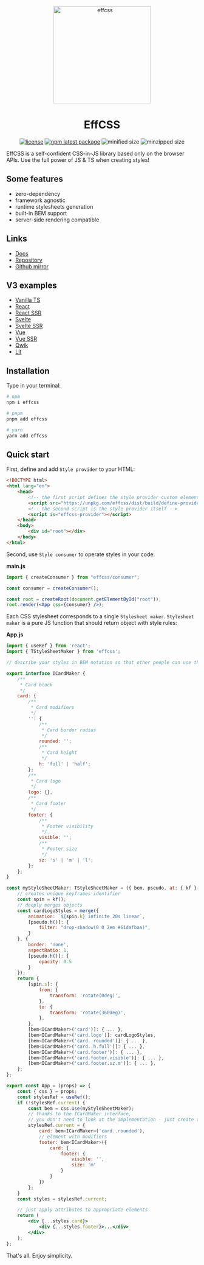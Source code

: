 <p align="center">
  <a href="https://effcss.surge.sh">
    <img alt="effcss" src="https://effcss.surge.sh/logo.svg" height="256px" />
  </a>
</p>

<h1 align="center">EffCSS</h1>

<div align="center">

[![license](https://badgen.net/static/license/Apache%202.0/blue)](https://gitverse.ru/msabitov/effcss/content/master/LICENSE)
[![npm latest package](https://badgen.net/npm/v/effcss)](https://www.npmjs.com/package/effcss)
![minified size](https://flat-badgen.vercel.app/bundlephobia/min/effcss)
![minzipped size](https://flat-badgen.vercel.app/bundlephobia/minzip/effcss)

</div>

EffCSS is a self-confident CSS-in-JS library based only on the browser APIs. Use the full power of JS & TS when creating styles!

## Some features

-   zero-dependency
-   framework agnostic
-   runtime stylesheets generation
-   built-in BEM support
-   server-side rendering compatible

## Links

-   [Docs](https://effcss.surge.sh)
-   [Repository](https://gitverse.ru/msabitov/effcss)
-   [Github mirror](https://github.com/msabitov/effcss)

## V3 examples

-   [Vanilla TS](https://stackblitz.com/edit/effcss-3-ts-vitejs?file=index.html)
-   [React](https://stackblitz.com/edit/effcss-3-react-vitejs?file=index.html)
-   [React SSR](https://stackblitz.com/edit/effcss-3-react-ssr-vitejs?file=index.html)
-   [Svelte](https://stackblitz.com/edit/effcss-3-svelte-vitejs?file=index.html)
-   [Svelte SSR](https://stackblitz.com/edit/effcss-3-svelte-ssr-vitejs?file=index.html)
-   [Vue](https://stackblitz.com/edit/effcss-3-vue-vitejs?file=index.html)
-   [Vue SSR](https://stackblitz.com/edit/effcss-3-vue-ssr-vitejs?file=index.html)
-   [Qwik](https://stackblitz.com/edit/effcss-3-qwik-vitejs?file=index.html)
-   [Lit](https://stackblitz.com/edit/effcss-3-lit-vitejs?file=index.html)

## Installation

Type in your terminal:

```sh
# npm
npm i effcss

# pnpm
pnpm add effcss

# yarn
yarn add effcss
```

## Quick start

First, define and add `Style provider` to your HTML:

```html
<!DOCTYPE html>
<html lang="en">
    <head>
        <!-- the first script defines the style provider custom element -->
        <script src="https://unpkg.com/effcss/dist/build/define-provider.min.js" crossorigin="anonymous"></script>
        <!-- the second script is the style provider itself -->
        <script is="effcss-provider"></script>
    </head>
    <body>
        <div id="root"></div>
    </body>
</html>
```

Second, use `Style consumer` to operate styles in your code:

**main.js**

```jsx
import { createConsumer } from "effcss/consumer";

const consumer = createConsumer();

const root = createRoot(document.getElementById("root"));
root.render(<App css={consumer} />);
```

Each CSS stylesheet corresponds to a single `Stylesheet maker`. `Stylesheet maker` is a pure JS function that should return object with style rules:

**App.js**

```jsx
import { useRef } from 'react';
import { TStyleSheetMaker } from 'effcss';

// describe your styles in BEM notation so that other people can use them

export interface ICardMaker {
    /**
     * Card block
     */
    card: {
        /**
         * Card modifiers
         */
        '': {
            /**
             * Card border radius
             */
            rounded: '';
            /**
             * Card height
             */
            h: 'full' | 'half';
        };
        /**
         * Card logo
         */
        logo: {},
        /**
         * Card footer
         */
        footer: {
            /**
             * Footer visibility
             */
            visible: '';
            /**
             * Footer size
             */
            sz: 's' | 'm' | 'l';
        };
    };
}

const myStyleSheetMaker: TStyleSheetMaker = ({ bem, pseudo, at: { kf }, merge }) = {
    // creates unique keyframes identifier
    const spin = kf();
    // deeply merges objects
    const cardLogoStyles = merge({
        animation: `${spin.k} infinite 20s linear`,
        [pseudo.h()]: {
            filter: "drop-shadow(0 0 2em #61dafbaa)",
        }
    }, {
        border: 'none',
        aspectRatio: 1,
        [pseudo.h()]: {
            opacity: 0.5
        }
    });
    return {
        [spin.s]: {
            from: {
                transform: 'rotate(0deg)',
            },
            to: {
                transform: 'rotate(360deg)',
            },
        },
        [bem<ICardMaker>('card')]: { ... },
        [bem<ICardMaker>('card.logo')]: cardLogoStyles,
        [bem<ICardMaker>('card..rounded')]: { ... },
        [bem<ICardMaker>('card..h.full')]: { ... },
        [bem<ICardMaker>('card.footer')]: { ... },
        [bem<ICardMaker>('card.footer.visible')]: { ... },
        [bem<ICardMaker>('card.footer.sz.m')]: { ... },
    };
};

export const App = (props) => {
    const { css } = props;
    const stylesRef = useRef();
    if (!stylesRef.current) {
        const bem = css.use(myStyleSheetMaker);
        // thanks to the ICardMaker interface,
        // you don't need to look at the implementation - just create the necessary attributes
        stylesRef.current = {
            card: bem<ICardMaker>('card..rounded'),
            // element with modifiers
            footer: bem<ICardMaker>({
                card: {
                    footer: {
                        visible: '',
                        size: 'm'
                    }
                }
            })
        };
    }
    const styles = stylesRef.current;

    // just apply attributes to appropriate elements
    return (
        <div {...styles.card}>
            <div {...styles.footer}>...</div>
        </div>
    );
};
```

That's all. Enjoy simplicity.
